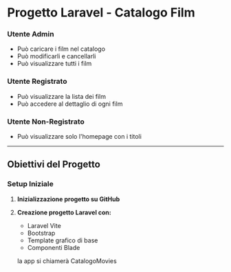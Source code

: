 # Progetto Laravel - Catalogo Film


### Utente Admin
- Può caricare i film nel catalogo
- Può modificarli e cancellarli  
- Può visualizzare tutti i film

### Utente Registrato
- Può visualizzare la lista dei film
- Può accedere al dettaglio di ogni film

###  Utente Non-Registrato
- Può visualizzare solo l'homepage con i titoli

---

## Obiettivi del Progetto

### Setup Iniziale
1. **Inizializzazione progetto su GitHub**
2. **Creazione progetto Laravel con:**
   - Laravel Vite
   - Bootstrap
   - Template grafico di base
   - Componenti Blade


   la app si chiamerà CatalogoMovies